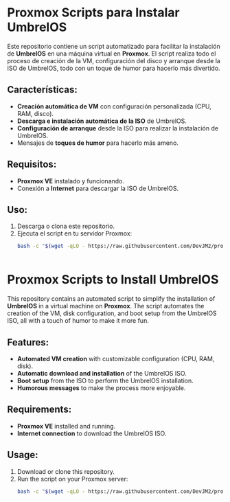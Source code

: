 # Proxmox Scripts para Instalar UmbrelOS

Este repositorio contiene un script automatizado para facilitar la instalación de **UmbrelOS** en una máquina virtual en **Proxmox**. El script realiza todo el proceso de creación de la VM, configuración del disco y arranque desde la ISO de UmbrelOS, todo con un toque de humor para hacerlo más divertido.

## Características:
- **Creación automática de VM** con configuración personalizada (CPU, RAM, disco).
- **Descarga e instalación automática de la ISO** de UmbrelOS.
- **Configuración de arranque** desde la ISO para realizar la instalación de UmbrelOS.
- Mensajes de **toques de humor** para hacerlo más ameno.

## Requisitos:
- **Proxmox VE** instalado y funcionando.
- Conexión a **Internet** para descargar la ISO de UmbrelOS.

## Uso:
1. Descarga o clona este repositorio.
2. Ejecuta el script en tu servidor Proxmox:  
   ```bash
   bash -c "$(wget -qLO - https://raw.githubusercontent.com/DevJM2/proxmox-scripts/main/install-umbrelos.sh)"



# Proxmox Scripts to Install UmbrelOS

This repository contains an automated script to simplify the installation of **UmbrelOS** in a virtual machine on **Proxmox**. The script automates the creation of the VM, disk configuration, and boot setup from the UmbrelOS ISO, all with a touch of humor to make it more fun.

## Features:
- **Automated VM creation** with customizable configuration (CPU, RAM, disk).
- **Automatic download and installation** of the UmbrelOS ISO.
- **Boot setup** from the ISO to perform the UmbrelOS installation.
- **Humorous messages** to make the process more enjoyable.

## Requirements:
- **Proxmox VE** installed and running.
- **Internet connection** to download the UmbrelOS ISO.

## Usage:
1. Download or clone this repository.
2. Run the script on your Proxmox server:  
   ```bash
   bash -c "$(wget -qLO - https://raw.githubusercontent.com/DevJM2/proxmox-scripts/main/install-umbrelos.sh)"
